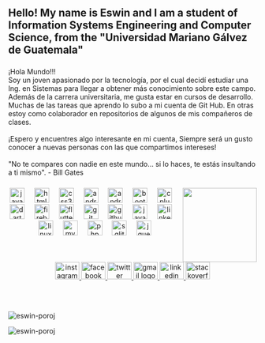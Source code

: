 <h2 align="left">Hello! My name is Eswin and I am a student of Information Systems Engineering and Computer Science, from the "Universidad Mariano Gálvez de Guatemala"</h2>

###

<p align="left">¡Hola Mundo!!! <br>Soy un joven apasionado por la tecnología, por el cual decidí estudiar una Ing. en Sistemas para llegar a obtener más conocimiento sobre este campo. Además de la carrera universitaria, me gusta estar en cursos de desarrollo. Muchas de las tareas que aprendo lo subo a mi cuenta de Git Hub. En otras estoy como colaborador en repositorios de algunos de mis compañeros de clases.<br><br>¡Espero y encuentres algo interesante en mi cuenta, Siempre será un gusto conocer a nuevas personas con las que compartimos intereses!<br><br>"No te compares con nadie en este mundo... si lo haces, te estás insultando a ti mismo". - Bill Gates</p>

###

<img align="right" height="150" src="https://media.giphy.com/media/v1.Y2lkPTc5MGI3NjExM3dzOWhxeTFocDdmMGd3Z3B4enNnMjU2YzdiN2RqZXlvbTYwMzhzNSZlcD12MV9naWZzX3NlYXJjaCZjdD1n/iIqmM5tTjmpOB9mpbn/giphy.gif"  />

###

<div align="center">
  <img src="https://cdn.jsdelivr.net/gh/devicons/devicon/icons/javascript/javascript-original.svg" height="30" alt="javascript logo"  />
  <img width="12" />
  <img src="https://cdn.jsdelivr.net/gh/devicons/devicon/icons/html5/html5-original.svg" height="30" alt="html5 logo"  />
  <img width="12" />
  <img src="https://cdn.jsdelivr.net/gh/devicons/devicon/icons/css3/css3-original.svg" height="30" alt="css3 logo"  />
  <img width="12" />
  <img src="https://cdn.jsdelivr.net/gh/devicons/devicon/icons/androidstudio/androidstudio-original.svg" height="30" alt="androidstudio logo"  />
  <img width="12" />
  <img src="https://cdn.jsdelivr.net/gh/devicons/devicon/icons/android/android-original.svg" height="30" alt="android logo"  />
  <img width="12" />
  <img src="https://cdn.jsdelivr.net/gh/devicons/devicon/icons/bootstrap/bootstrap-original.svg" height="30" alt="bootstrap logo"  />
  <img width="12" />
  <img src="https://cdn.jsdelivr.net/gh/devicons/devicon/icons/cplusplus/cplusplus-original.svg" height="30" alt="cplusplus logo"  />
  <img width="12" />
  <img src="https://cdn.jsdelivr.net/gh/devicons/devicon/icons/dart/dart-original.svg" height="30" alt="dart logo"  />
  <img width="12" />
  <img src="https://cdn.jsdelivr.net/gh/devicons/devicon/icons/firebase/firebase-plain.svg" height="30" alt="firebase logo"  />
  <img width="12" />
  <img src="https://cdn.jsdelivr.net/gh/devicons/devicon/icons/flutter/flutter-original.svg" height="30" alt="flutter logo"  />
  <img width="12" />
  <img src="https://cdn.jsdelivr.net/gh/devicons/devicon/icons/git/git-original.svg" height="30" alt="git logo"  />
  <img width="12" />
  <img src="https://cdn.jsdelivr.net/gh/devicons/devicon/icons/github/github-original.svg" height="30" alt="github logo"  />
  <img width="12" />
  <img src="https://cdn.jsdelivr.net/gh/devicons/devicon/icons/java/java-original.svg" height="30" alt="java logo"  />
  <img width="12" />
  <img src="https://cdn.jsdelivr.net/gh/devicons/devicon/icons/linkedin/linkedin-original.svg" height="30" alt="linkedin logo"  />
  <img width="12" />
  <img src="https://cdn.jsdelivr.net/gh/devicons/devicon/icons/linux/linux-original.svg" height="30" alt="linux logo"  />
  <img width="12" />
  <img src="https://cdn.jsdelivr.net/gh/devicons/devicon/icons/mysql/mysql-original.svg" height="30" alt="mysql logo"  />
  <img width="12" />
  <img src="https://cdn.jsdelivr.net/gh/devicons/devicon/icons/php/php-original.svg" height="30" alt="php logo"  />
  <img width="12" />
  <img src="https://cdn.jsdelivr.net/gh/devicons/devicon/icons/sqlite/sqlite-original.svg" height="30" alt="sqlite logo"  />
  <img width="12" />
  <img src="https://cdn.jsdelivr.net/gh/devicons/devicon/icons/jquery/jquery-original.svg" height="30" alt="jquery logo"  />
</div>

###

<br clear="both">

<div align="center">
  <a href="https://instagram.com/eswin_poroj1" target="_blank">
    <img src="https://raw.githubusercontent.com/maurodesouza/profile-readme-generator/master/src/assets/icons/social/instagram/default.svg" width="49" height="35" alt="instagram logo"  />
  </a>
  <a href="https://fb.com/estuardo.poroj.37" target="_blank">
    <img src="https://raw.githubusercontent.com/maurodesouza/profile-readme-generator/master/src/assets/icons/social/facebook/default.svg" width="49" height="35" alt="facebook logo"  />
  </a>
  <a href="https://twitter.com/@porojcastro" target="_blank">
    <img src="https://raw.githubusercontent.com/maurodesouza/profile-readme-generator/master/src/assets/icons/social/twitter/default.svg" width="49" height="35" alt="twitter logo"  />
  </a>
  <a href="estuardoporoj49@gmail.com" target="_blank">
    <img src="https://raw.githubusercontent.com/maurodesouza/profile-readme-generator/master/src/assets/icons/social/gmail/default.svg" width="49" height="35" alt="gmail logo"  />
  </a>
  <a href="https://www.linkedin.com/in/eswin-stuard-poroj-castro/" target="_blank">
    <img src="https://raw.githubusercontent.com/maurodesouza/profile-readme-generator/master/src/assets/icons/social/linkedin/default.svg" width="49" height="35" alt="linkedin logo"  />
  </a>
  <a href="https://stackoverflow.com/users/338248" target="_blank">
    <img src="https://raw.githubusercontent.com/maurodesouza/profile-readme-generator/master/src/assets/icons/social/stackoverflow/default.svg" width="49" height="35" alt="stackoverflow logo"  />
  </a>
</div>

<br><br>

<p><img align="center" src="https://github-readme-stats.vercel.app/api/top-langs?username=eswin-poroj&show_icons=true&locale=en&layout=compact" alt="eswin-poroj" /></p>

<p><img align="center" src="https://github-readme-streak-stats.herokuapp.com/?user=eswin-poroj&" alt="eswin-poroj" /></p>

